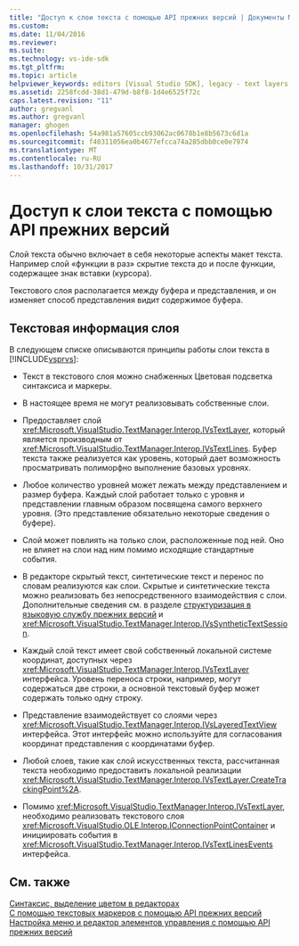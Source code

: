 ```yaml
---
title: "Доступ к слои текста с помощью API прежних версий | Документы Microsoft"
ms.custom: 
ms.date: 11/04/2016
ms.reviewer: 
ms.suite: 
ms.technology: vs-ide-sdk
ms.tgt_pltfrm: 
ms.topic: article
helpviewer_keywords: editors [Visual Studio SDK], legacy - text layers
ms.assetid: 2258fcdd-38d1-479d-b8f8-1d4e6525f72c
caps.latest.revision: "11"
author: gregvanl
ms.author: gregvanl
manager: ghogen
ms.openlocfilehash: 54a981a57605ccb93062ac0678b1e8b5673c6d1a
ms.sourcegitcommit: f40311056ea0b4677efcca74a285dbb0ce0e7974
ms.translationtype: MT
ms.contentlocale: ru-RU
ms.lasthandoff: 10/31/2017
---
```

# <a name="accessing-text-layers-by-using-the-legacy-api"></a>Доступ к слои текста с помощью API прежних версий
Слой текста обычно включает в себя некоторые аспекты макет текста. Например слой «функции в раз» скрытие текста до и после функции, содержащее знак вставки (курсора).  
  
 Текстового слоя располагается между буфера и представления, и он изменяет способ представления видит содержимое буфера.  
  
## <a name="text-layer-information"></a>Текстовая информация слоя  
 В следующем списке описываются принципы работы слои текста в [!INCLUDE[vsprvs](../code-quality/includes/vsprvs_md.md)]:  
  
-   Текст в текстового слоя можно снабженных Цветовая подсветка синтаксиса и маркеры.  
  
-   В настоящее время не могут реализовывать собственные слои.  
  
-   Предоставляет слой <xref:Microsoft.VisualStudio.TextManager.Interop.IVsTextLayer>, который является производным от <xref:Microsoft.VisualStudio.TextManager.Interop.IVsTextLines>. Буфер текста также реализуется как уровень, который дает возможность просматривать полиморфно выполнение базовых уровнях.  
  
-   Любое количество уровней может лежать между представлением и размер буфера. Каждый слой работает только с уровня и представлении главным образом посвящена самого верхнего уровня. (Это представление обязательно некоторые сведения о буфере).  
  
-   Слой может повлиять на только слои, расположенные под ней. Оно не влияет на слои над ним помимо исходящие стандартные события.  
  
-   В редакторе скрытый текст, синтетические текст и перенос по словам реализуются как слои. Скрытые и синтетические текста можно реализовать без непосредственного взаимодействия с слои. Дополнительные сведения см. в разделе [структуризация в языковую службу прежних версий](../extensibility/internals/outlining-in-a-legacy-language-service.md) и <xref:Microsoft.VisualStudio.TextManager.Interop.IVsSyntheticTextSession>.  
  
-   Каждый слой текст имеет свой собственный локальной системе координат, доступных через <xref:Microsoft.VisualStudio.TextManager.Interop.IVsTextLayer> интерфейса. Уровень переноса строки, например, могут содержаться две строки, а основной текстовый буфер может содержать только одну строку.  
  
-   Представление взаимодействует со слоями через <xref:Microsoft.VisualStudio.TextManager.Interop.IVsLayeredTextView> интерфейса. Этот интерфейс можно используйте для согласования координат представления с координатами буфер.  
  
-   Любой слоев, такие как слой искусственных текста, рассчитанная текста необходимо предоставить локальной реализации <xref:Microsoft.VisualStudio.TextManager.Interop.IVsTextLayer.CreateTrackingPoint%2A>.  
  
-   Помимо <xref:Microsoft.VisualStudio.TextManager.Interop.IVsTextLayer>, необходимо реализовать текстового слоя <xref:Microsoft.VisualStudio.OLE.Interop.IConnectionPointContainer> и инициировать события в <xref:Microsoft.VisualStudio.TextManager.Interop.IVsTextLinesEvents> интерфейса.  
  
## <a name="see-also"></a>См. также  
 [Синтаксис, выделение цветом в редакторах](../extensibility/syntax-coloring-in-custom-editors.md)   
 [С помощью текстовых маркеров с помощью API прежних версий](../extensibility/using-text-markers-with-the-legacy-api.md)   
 [Настройка меню и редактор элементов управления с помощью API прежних версий](../extensibility/customizing-editor-controls-and-menus-by-using-the-legacy-api.md)